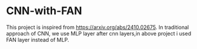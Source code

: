 # CNN-with-FAN
This project is inspired from https://arxiv.org/abs/2410.02675.
In traditional approach of CNN, we use MLP layer after cnn layers,in above project i used FAN layer instead of MLP.

